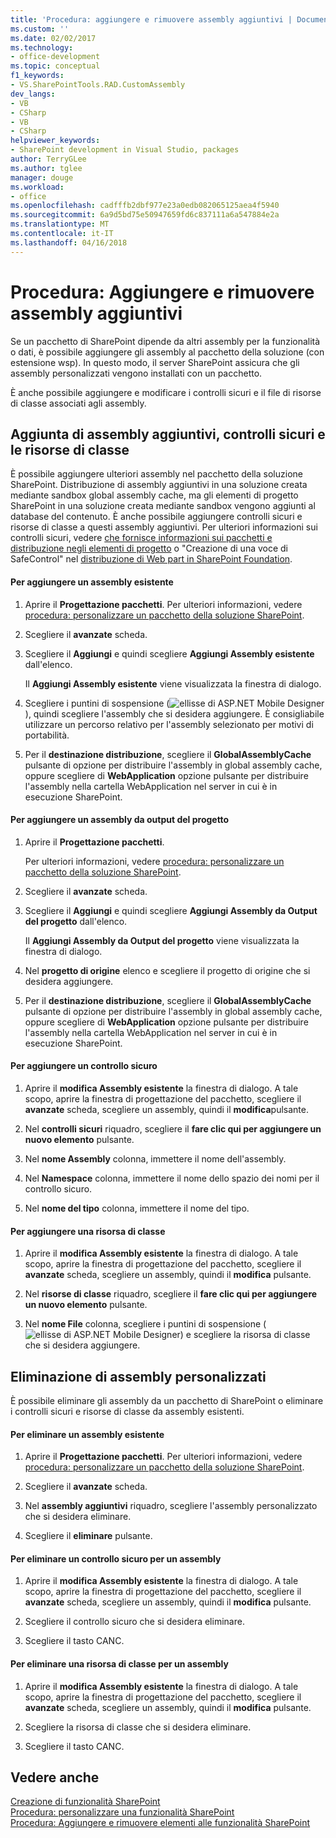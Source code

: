 ```yaml
---
title: 'Procedura: aggiungere e rimuovere assembly aggiuntivi | Documenti Microsoft'
ms.custom: ''
ms.date: 02/02/2017
ms.technology:
- office-development
ms.topic: conceptual
f1_keywords:
- VS.SharePointTools.RAD.CustomAssembly
dev_langs:
- VB
- CSharp
- VB
- CSharp
helpviewer_keywords:
- SharePoint development in Visual Studio, packages
author: TerryGLee
ms.author: tglee
manager: douge
ms.workload:
- office
ms.openlocfilehash: cadfffb2dbf977e23a0edb082065125aea4f5940
ms.sourcegitcommit: 6a9d5bd75e50947659fd6c837111a6a547884e2a
ms.translationtype: MT
ms.contentlocale: it-IT
ms.lasthandoff: 04/16/2018
---
```

# <a name="how-to-add-and-remove-additional-assemblies"></a>Procedura: Aggiungere e rimuovere assembly aggiuntivi
  Se un pacchetto di SharePoint dipende da altri assembly per la funzionalità o dati, è possibile aggiungere gli assembly al pacchetto della soluzione (con estensione wsp). In questo modo, il server SharePoint assicura che gli assembly personalizzati vengono installati con un pacchetto.  
  
 È anche possibile aggiungere e modificare i controlli sicuri e il file di risorse di classe associati agli assembly.  
  
## <a name="adding-additional-assemblies-safe-controls-and-class-resources"></a>Aggiunta di assembly aggiuntivi, controlli sicuri e le risorse di classe  
 È possibile aggiungere ulteriori assembly nel pacchetto della soluzione SharePoint. Distribuzione di assembly aggiuntivi in una soluzione creata mediante sandbox global assembly cache, ma gli elementi di progetto SharePoint in una soluzione creata mediante sandbox vengono aggiunti al database del contenuto. È anche possibile aggiungere controlli sicuri e risorse di classe a questi assembly aggiuntivi. Per ulteriori informazioni sui controlli sicuri, vedere [che fornisce informazioni sui pacchetti e distribuzione negli elementi di progetto](../sharepoint/providing-packaging-and-deployment-information-in-project-items.md) o "Creazione di una voce di SafeControl" nel [distribuzione di Web part in SharePoint Foundation](http://go.microsoft.com/fwlink/?LinkId=245505).  
  
#### <a name="to-add-an-existing-assembly"></a>Per aggiungere un assembly esistente  
  
1.  Aprire il **Progettazione pacchetti**. Per ulteriori informazioni, vedere [procedura: personalizzare un pacchetto della soluzione SharePoint](../sharepoint/how-to-customize-a-sharepoint-solution-package.md).  
  
2.  Scegliere il **avanzate** scheda.  
  
3.  Scegliere il **Aggiungi** e quindi scegliere **Aggiungi Assembly esistente** dall'elenco.  
  
     Il **Aggiungi Assembly esistente** viene visualizzata la finestra di dialogo.  
  
4.  Scegliere i puntini di sospensione (![ellisse di ASP.NET Mobile Designer](../sharepoint/media/mwellipsis.gif "ellisse di ASP.NET Mobile Designer")), quindi scegliere l'assembly che si desidera aggiungere. È consigliabile utilizzare un percorso relativo per l'assembly selezionato per motivi di portabilità.  
  
5.  Per il **destinazione distribuzione**, scegliere il **GlobalAssemblyCache** pulsante di opzione per distribuire l'assembly in global assembly cache, oppure scegliere di **WebApplication** opzione pulsante per distribuire l'assembly nella cartella WebApplication nel server in cui è in esecuzione SharePoint.  
  
#### <a name="to-add-an-assembly-from-project-output"></a>Per aggiungere un assembly da output del progetto  
  
1.  Aprire il **Progettazione pacchetti**.  
  
     Per ulteriori informazioni, vedere [procedura: personalizzare un pacchetto della soluzione SharePoint](../sharepoint/how-to-customize-a-sharepoint-solution-package.md).  
  
2.  Scegliere il **avanzate** scheda.  
  
3.  Scegliere il **Aggiungi** e quindi scegliere **Aggiungi Assembly da Output del progetto** dall'elenco.  
  
     Il **Aggiungi Assembly da Output del progetto** viene visualizzata la finestra di dialogo.  
  
4.  Nel **progetto di origine** elenco e scegliere il progetto di origine che si desidera aggiungere.  
  
5.  Per il **destinazione distribuzione**, scegliere il **GlobalAssemblyCache** pulsante di opzione per distribuire l'assembly in global assembly cache, oppure scegliere di **WebApplication** opzione pulsante per distribuire l'assembly nella cartella WebApplication nel server in cui è in esecuzione SharePoint.  
  
#### <a name="to-add-a-safe-control"></a>Per aggiungere un controllo sicuro  
  
1.  Aprire il **modifica Assembly esistente** la finestra di dialogo. A tale scopo, aprire la finestra di progettazione del pacchetto, scegliere il **avanzate** scheda, scegliere un assembly, quindi il **modifica**pulsante.  
  
2.  Nel **controlli sicuri** riquadro, scegliere il **fare clic qui per aggiungere un nuovo elemento** pulsante.  
  
3.  Nel **nome Assembly** colonna, immettere il nome dell'assembly.  
  
4.  Nel **Namespace** colonna, immettere il nome dello spazio dei nomi per il controllo sicuro.  
  
5.  Nel **nome del tipo** colonna, immettere il nome del tipo.  
  
#### <a name="to-add-a-class-resource"></a>Per aggiungere una risorsa di classe  
  
1.  Aprire il **modifica Assembly esistente** la finestra di dialogo. A tale scopo, aprire la finestra di progettazione del pacchetto, scegliere il **avanzate** scheda, scegliere un assembly, quindi il **modifica** pulsante.  
  
2.  Nel **risorse di classe** riquadro, scegliere il **fare clic qui per aggiungere un nuovo elemento** pulsante.  
  
3.  Nel **nome File** colonna, scegliere i puntini di sospensione (![ellisse di ASP.NET Mobile Designer](../sharepoint/media/mwellipsis.gif "ellisse di ASP.NET Mobile Designer")) e scegliere la risorsa di classe che si desidera aggiungere.  
  
## <a name="deleting-custom-assemblies"></a>Eliminazione di assembly personalizzati  
 È possibile eliminare gli assembly da un pacchetto di SharePoint o eliminare i controlli sicuri e risorse di classe da assembly esistenti.  
  
#### <a name="to-delete-an-existing-assembly"></a>Per eliminare un assembly esistente  
  
1.  Aprire il **Progettazione pacchetti**. Per ulteriori informazioni, vedere [procedura: personalizzare un pacchetto della soluzione SharePoint](../sharepoint/how-to-customize-a-sharepoint-solution-package.md).  
  
2.  Scegliere il **avanzate** scheda.  
  
3.  Nel **assembly aggiuntivi** riquadro, scegliere l'assembly personalizzato che si desidera eliminare.  
  
4.  Scegliere il **eliminare** pulsante.  
  
#### <a name="to-delete-a-safe-control-for-an-assembly"></a>Per eliminare un controllo sicuro per un assembly  
  
1.  Aprire il **modifica Assembly esistente** la finestra di dialogo. A tale scopo, aprire la finestra di progettazione del pacchetto, scegliere il **avanzate** scheda, scegliere un assembly, quindi il **modifica** pulsante.  
  
2.  Scegliere il controllo sicuro che si desidera eliminare.  
  
3.  Scegliere il tasto CANC.  
  
#### <a name="to-delete-a-class-resource-for-an-assembly"></a>Per eliminare una risorsa di classe per un assembly  
  
1.  Aprire il **modifica Assembly esistente** la finestra di dialogo. A tale scopo, aprire la finestra di progettazione del pacchetto, scegliere il **avanzate** scheda, scegliere un assembly, quindi il **modifica** pulsante.  
  
2.  Scegliere la risorsa di classe che si desidera eliminare.  
  
3.  Scegliere il tasto CANC.  
  
## <a name="see-also"></a>Vedere anche  
 [Creazione di funzionalità SharePoint](../sharepoint/creating-sharepoint-features.md)   
 [Procedura: personalizzare una funzionalità SharePoint](../sharepoint/how-to-customize-a-sharepoint-feature.md)   
 [Procedura: Aggiungere e rimuovere elementi alle funzionalità SharePoint](../sharepoint/how-to-add-and-remove-items-to-sharepoint-features.md)   
  
  